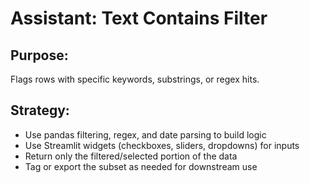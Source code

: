 # Assistant: Text Contains Filter

## Purpose:
Flags rows with specific keywords, substrings, or regex hits.

## Strategy:
- Use pandas filtering, regex, and date parsing to build logic
- Use Streamlit widgets (checkboxes, sliders, dropdowns) for inputs
- Return only the filtered/selected portion of the data
- Tag or export the subset as needed for downstream use
